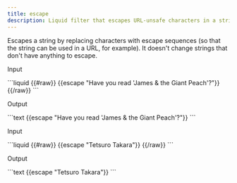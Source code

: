 ```yaml
---
title: escape
description: Liquid filter that escapes URL-unsafe characters in a string.
---
```


Escapes a string by replacing characters with escape sequences (so that the string can be used in a URL, for example). It doesn't change strings that don't have anything to escape.

<p class="code-label">Input</p>
```liquid
{{#raw}}
{{escape "Have you read 'James & the Giant Peach'?"}}
{{/raw}}
```

<p class="code-label">Output</p>
```text
{{escape "Have you read 'James & the Giant Peach'?"}}
```

<p class="code-label">Input</p>
```liquid
{{#raw}}
{{escape "Tetsuro Takara"}}
{{/raw}}
```

<p class="code-label">Output</p>
```text
{{escape "Tetsuro Takara"}}
```

